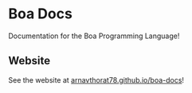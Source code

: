 # Boa Docs

Documentation for the Boa Programming Language!

## Website

See the website at [arnavthorat78.github.io/boa-docs](https://arnavthorat78.github.io/boa-docs/)!
